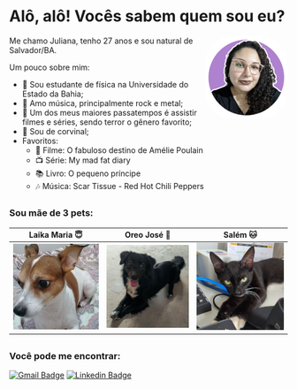 # Alô, alô! Vocês sabem quem sou eu? 

<img align="right" alt="Jubs-pic" height="150" style="border-radius:50px;" src="./img/juliana.png">

Me chamo Juliana, tenho 27 anos e sou natural de Salvador/BA.

Um pouco sobre mim:

- :telescope: Sou estudante de física na Universidade do Estado da Bahia;
- :guitar: Amo música, principalmente rock e metal;
- :jack_o_lantern: Um dos meus maiores passatempos é assistir filmes e séries, sendo terror o gênero favorito;
- :blue_heart: Sou de corvinal;
- Favoritos:
    - :movie_camera: Filme: O fabuloso destino de Amélie Poulain
    - :tv: Série: My mad fat diary
    - :books: Livro: O pequeno príncipe
    - :notes: Música: Scar Tissue - Red Hot Chili Peppers

##

### Sou mãe de 3 pets:

| Laika Maria :innocent:                                      | Oreo José :dog:                                       | Salém :cat:                                      |
|-----------------------------------------------|-----------------------------------------------|-----------------------------------------------|
| ![Laika](./img/Laika.png)| ![Oreo](./img/Oreo.png)| ![Salém](./img/Salém.png)|


##

### Você pode me encontrar:

[![Gmail Badge](https://img.shields.io/badge/-eujulianasilvasoares@gmail.com-D14836?style=for-the-badge&logo=gmail&logoColor=white)](mailto:eujulianasilvasoares@gmail.com "Connect via Email")
[![Linkedin Badge](https://img.shields.io/badge/LinkedIn-0077B5?style=for-the-badge&logo=linkedin&logoColor=white)](https://www.linkedin.com/in/julianasilvasoares/)
